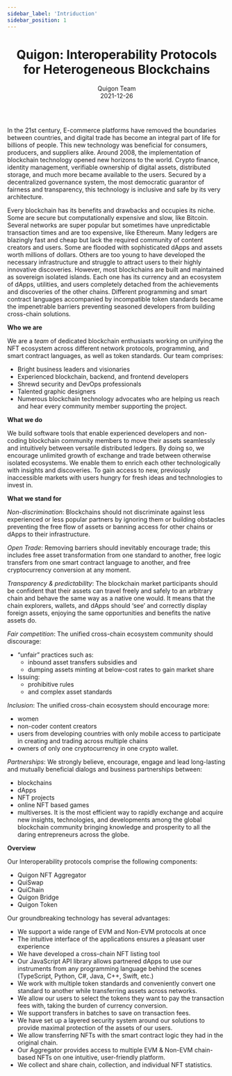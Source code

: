 ```yaml
---
sidebar_label: 'Intriduction'
sidebar_position: 1
---
```


# <center>Quigon: Interoperability Protocols for Heterogeneous Blockchains</center>


<center>Quigon Team</center>

<center>2021-12-26</center>

<br></br>

In the 21st century, E-commerce platforms have removed the boundaries between countries, and digital trade has become an integral part of life for billions of people. This new technology was beneficial for consumers, producers, and suppliers alike. Around 2008, the implementation of blockchain technology opened new horizons to the world. Crypto finance, identity management, verifiable ownership of digital assets, distributed storage, and much more became available to the users. Secured by a decentralized governance system, the most democratic guarantor of fairness and transparency, this technology is inclusive and safe by its very architecture.


Every blockchain has its benefits and drawbacks and occupies its niche. Some are secure but computationally expensive and slow, like Bitcoin. Several networks are super popular but sometimes have unpredictable transaction times and are too expensive, like Ethereum. Many ledgers are blazingly fast and cheap but lack the required community of content creators and users. Some are flooded with sophisticated dApps and assets worth millions of dollars. Others are too young to have developed the necessary infrastructure and struggle to attract users to their highly innovative discoveries. However, most blockchains are built and maintained as sovereign isolated islands. Each one has its currency and an ecosystem of dApps, utilities, and users completely detached from the achievements and discoveries of the other chains. Different programming and smart contract languages accompanied by incompatible token standards became the impenetrable barriers preventing seasoned developers from building cross-chain solutions.

**Who we are**

We are a *team* of dedicated blockchain enthusiasts working on unifying the NFT ecosystem across different network protocols, programming, and smart contract languages, as well as token standards. 
Our team comprises:
- Bright business leaders and visionaries
- Experienced blockchain, backend, and frontend developers 
- Shrewd security and DevOps professionals
- Talented graphic designers 
- Numerous blockchain technology advocates who are helping us reach and hear every community member supporting the project.


**What we do**

We build software tools that enable experienced developers and non-coding blockchain community members to move their assets seamlessly and intuitively between versatile distributed ledgers. By doing so, we encourage unlimited growth of exchange and trade between otherwise isolated ecosystems. We enable them to enrich each other technologically with insights and discoveries. To gain access to new, previously inaccessible markets with users hungry for fresh ideas and technologies to invest in.


**What we stand for**

*Non-discrimination*: Blockchains should not discriminate against less experienced or less popular partners by ignoring them or building obstacles preventing the free flow of assets or banning access for other chains or dApps to their infrastructure.

*Open Trade*: Removing barriers should inevitably encourage trade; this includes free asset transformation from one standard to another, free logic transfers from one smart contract language to another, and free cryptocurrency conversion at any moment.

*Transparency & predictability*: The blockchain market participants should be confident that their assets can travel freely and safely to an arbitrary chain and behave the same way as a native one would. It means that the chain explorers, wallets, and dApps should ‘see’ and correctly display foreign assets, enjoying the same opportunities and benefits the native assets do.

*Fair competition*: The unified cross-chain ecosystem community should discourage:
- “unfair” practices such as:
  - inbound asset transfers subsidies and 
  - dumping assets minting at below-cost rates to gain market share
- Issuing:
  - prohibitive rules
  - and complex asset standards

*Inclusion*: The unified cross-chain ecosystem should encourage more:

- women 
- non-coder content creators
- users from developing countries with only mobile access to participate in creating and trading across multiple chains
- owners of only one cryptocurrency in one crypto wallet.

*Partnerships*: We strongly believe, encourage, engage and lead long-lasting and mutually beneficial dialogs and business partnerships between:

- blockchains
- dApps
- NFT projects
- online NFT based games
- multiverses. 
It is the most efficient way to rapidly exchange and acquire new insights, technologies, and developments among the global blockchain community bringing knowledge and prosperity to all the daring entrepreneurs across the globe.


**Overview**

Our Interoperability protocols comprise the following components:

- Quigon NFT Aggregator
- QuiSwap
- QuiChain
- Quigon Bridge
- Quigon Token

Our groundbreaking technology has several advantages:

- We support a wide range of EVM and Non-EVM protocols at once
- The intuitive interface of the applications ensures a pleasant user experience
- We have developed a cross-chain NFT listing tool
- Our JavaScript API library allows partnered dApps to use our instruments from any programming language behind the scenes (TypeScript, Python, C#, Java, C++, Swift, etc.)
- We work with multiple token standards and conveniently convert one standard to another while transferring assets across networks.
- We allow our users to select the tokens they want to pay the transaction fees with, taking the burden of currency conversion.
- We support transfers in batches to save on transaction fees.
- We have set up a layered security system around our solutions to provide maximal protection of the assets of our users.
- We allow transferring NFTs with the smart contract logic they had in the original chain.
- Our Aggregator provides access to multiple EVM & Non-EVM chain-based NFTs on one intuitive, user-friendly platform.
- We collect and share chain, collection, and individual NFT statistics.

